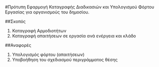 #Πρότυπη Εφαρμογή Καταγραφής Διαδικασιών και Υπολογισμού Φόρτου Εργασίας για οργανισμούς του δημοσίου.

##Σκοπός

1. Καταγραφή Αρμοδιοτήτων
2. Καταγραφή απαιτήσεων σε εργασία ανά ενέργεια και κλάδο

##Αναφορές

1. Υπολογισμός φόρτου (απαιτήσεων)
3. Υποβοήθηση του σχεδιασμού περιγράμματος θέσης
